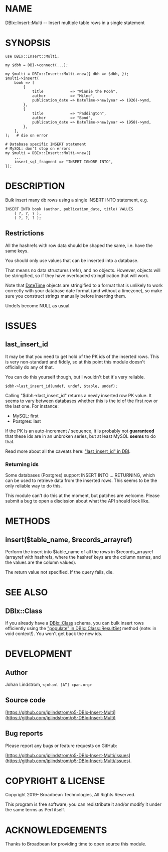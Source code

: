 # NAME

DBIx::Insert::Multi -- Insert multiple table rows in a single statement

# SYNOPSIS

    use DBIx::Insert::Multi;

    my $dbh = DBI->connect(...);

    my $multi = DBIx::Insert::Multi->new({ dbh => $dbh, });
    $multi->insert(
        book => [
            {
                title            => "Winnie the Pooh",
                author           => "Milne",
                publication_date => DateTime->new(year => 1926)->ymd,
            },
            {
                title            => "Paddington",
                author           => "Bond",
                publication_date => DateTime->new(year => 1958)->ymd,
            },
        ],
    );   # die on error

    # Database specific INSERT statement
    # MySQL: don't stop on errors
    my $multi = DBIx::Insert::Multi->new({
        ...
        insert_sql_fragment => "INSERT IGNORE INTO",
    });

# DESCRIPTION

Bulk insert many db rows using a single INSERT INTO statement, e.g.

    INSERT INTO book (author, publication_date, title) VALUES
        ( ?, ?, ? ),
        ( ?, ?, ? );

## Restrictions

All the hashrefs with row data should be shaped the same, i.e. have
the same keys.

You should only use values that can be inserted into a database.

That means no data structures (refs), and no objects. However, objects
will be stringified, so if they have overloaded stringification that
will work.

Note that [DateTime](https://metacpan.org/pod/DateTime) objects are stringified to a format that is
unlikely to work correctly with your database date format (and without
a timezone), so make sure you construct strings manually before
inserting them.

Undefs become NULL as usual.

# ISSUES

## last\_insert\_id

It may be that you need to get hold of the PK ids of the inserted
rows. This is very non-standard and fiddly, so at this point this
module doesn't officially do any of that.

You can do this yourself though, but I wouldn't bet it's very
reliable.

    $dbh->last_insert_id(undef, undef, $table, undef);

Calling "$dbh->last\_insert\_id" returns a newly inserted row PK
value. It seems to vary between databases whether this is the id of
the first row or the last one. For instance:

- MySQL: first
- Postgres: last

If the PK is an auto-increment / sequence, it is probably not
**guaranteed** that these ids are in an unbroken series, but at least
MySQL **seems** to do that.

Read more about all the caveats here: ["last\_insert\_id" in DBI](https://metacpan.org/pod/DBI#last_insert_id).

### Returning ids

Some databases (Postgres) support INSERT INTO ... RETURNING, which can
be used to retrieve data from the inserted rows. This seems to be the
only reliable way to do this.

This module can't do this at the moment, but patches are
welcome. Please submit a bug to open a discission about what the API
should look like.

# METHODS

## insert($table\_name, $records\_arrayref)

Perform the insert into $table\_name of all the rows in
$records\_arrayref (arrayref with hashrefs, where the hashref keys are
the column names, and the values are the column values).

The return value not specified. If the query fails, die.

# SEE ALSO

## DBIx::Class

If you already have a [DBIx::Class](https://metacpan.org/pod/DBIx::Class) schema, you can bulk insert rows
efficiently using the ["populate" in DBIx::Class::ResultSet](https://metacpan.org/pod/DBIx::Class::ResultSet#populate) method (note:
in void context!). You won't get back the new ids.

# DEVELOPMENT

## Author

Johan Lindstrom, `<johanl [AT] cpan.org>`

## Source code

[https://github.com/jplindstrom/p5-DBIx-Insert-Multi](https://github.com/jplindstrom/p5-DBIx-Insert-Multi)

## Bug reports

Please report any bugs or feature requests on GitHub:

[https://github.com/jplindstrom/p5-DBIx-Insert-Multi/issues](https://github.com/jplindstrom/p5-DBIx-Insert-Multi/issues).

# COPYRIGHT & LICENSE

Copyright 2019- Broadbean Technologies, All Rights Reserved.

This program is free software; you can redistribute it and/or modify
it under the same terms as Perl itself.

# ACKNOWLEDGEMENTS

Thanks to Broadbean for providing time to open source this module.
